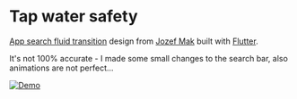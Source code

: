 # Tap water safety

[App search fluid transition](https://dribbble.com/shots/6303189-App-search-fluid-transition) 
design from [Jozef Mak](https://dribbble.com/Jozef-Mak) 
built with [Flutter](https://flutter.dev). 

It's not 100% accurate - I made some small changes to the search bar, 
also animations are not perfect...

[![Demo](http://img.youtube.com/vi/NLZ3bfzFuYM/0.jpg)](http://www.youtube.com/watch?v=NLZ3bfzFuYM "Demo")